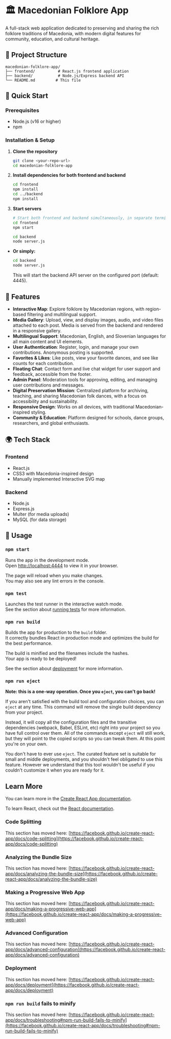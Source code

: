 # 🏛️ Macedonian Folklore App

A full-stack web application dedicated to preserving and sharing the rich folklore traditions of Macedonia, with modern digital features for community, education, and cultural heritage.

## 📁 Project Structure

```
macedonian-folklore-app/
├── frontend/          # React.js frontend application
├── backend/           # Node.js/Express backend API
└── README.md         # This file
```

## 🚀 Quick Start

### Prerequisites
- Node.js (v16 or higher)
- npm

### Installation & Setup

1. **Clone the repository**
   ```bash
   git clone <your-repo-url>
   cd macedonian-folklore-app
   ```

2. **Install dependencies for both frontend and backend**
   ```bash
   cd frontend
   npm install
   cd ../backend
   npm install
   ```

3. **Start servers**
   ```bash
   # Start both frontend and backend simultaneously, in separate terminals
   cd frontend
   npm start

   cd backend
   node server.js
   ```
   
- **Or simply:**
  ```bash
  cd backend
  node server.js
  ```
  This will start the backend API server on the configured port (default: 4445).

## 🎨 Features

- **Interactive Map**: Explore folklore by Macedonian regions, with region-based filtering and multilingual support.
- **Media Gallery**: Upload, view, and display images, audio, and video files attached to each post. Media is served from the backend and rendered in a responsive gallery.
- **Multilingual Support**: Macedonian, English, and Slovenian languages for all main content and UI elements.
- **User Authentication**: Register, login, and manage your own contributions. Anonymous posting is supported.
- **Favorites & Likes**: Like posts, view your favorite dances, and see like counts for each contribution.
- **Floating Chat**: Contact form and live chat widget for user support and feedback, accessible from the footer.
- **Admin Panel**: Moderation tools for approving, editing, and managing user contributions and messages.
- **Digital Preservation Mission**: Centralized platform for archiving, teaching, and sharing Macedonian folk dances, with a focus on accessibility and sustainability.
- **Responsive Design**: Works on all devices, with traditional Macedonian-inspired styling.
- **Community & Education**: Platform designed for schools, dance groups, researchers, and global enthusiasts.

## 🌍 Tech Stack

### Frontend
- React.js
- CSS3 with Macedonia-inspired design
- Manually implemented Interactive SVG map

### Backend
- Node.js
- Express.js
- Multer (for media uploads)
- MySQL (for data storage)

## 📱 Usage

### `npm start`

Runs the app in the development mode.\
Open [http://localhost:4444](http://localhost:4444) to view it in your browser.

The page will reload when you make changes.\
You may also see any lint errors in the console.

### `npm test`

Launches the test runner in the interactive watch mode.\
See the section about [running tests](https://facebook.github.io/create-react-app/docs/running-tests) for more information.

### `npm run build`

Builds the app for production to the `build` folder.\
It correctly bundles React in production mode and optimizes the build for the best performance.

The build is minified and the filenames include the hashes.\
Your app is ready to be deployed!

See the section about [deployment](https://facebook.github.io/create-react-app/docs/deployment) for more information.

### `npm run eject`

**Note: this is a one-way operation. Once you `eject`, you can't go back!**

If you aren't satisfied with the build tool and configuration choices, you can `eject` at any time. This command will remove the single build dependency from your project.

Instead, it will copy all the configuration files and the transitive dependencies (webpack, Babel, ESLint, etc) right into your project so you have full control over them. All of the commands except `eject` will still work, but they will point to the copied scripts so you can tweak them. At this point you're on your own.

You don't have to ever use `eject`. The curated feature set is suitable for small and middle deployments, and you shouldn't feel obligated to use this feature. However we understand that this tool wouldn't be useful if you couldn't customize it when you are ready for it.

## Learn More

You can learn more in the [Create React App documentation](https://facebook.github.io/create-react-app/docs/getting-started).

To learn React, check out the [React documentation](https://reactjs.org/).

### Code Splitting

This section has moved here: [https://facebook.github.io/create-react-app/docs/code-splitting](https://facebook.github.io/create-react-app/docs/code-splitting)

### Analyzing the Bundle Size

This section has moved here: [https://facebook.github.io/create-react-app/docs/analyzing-the-bundle-size](https://facebook.github.io/create-react-app/docs/analyzing-the-bundle-size)

### Making a Progressive Web App

This section has moved here: [https://facebook.github.io/create-react-app/docs/making-a-progressive-web-app](https://facebook.github.io/create-react-app/docs/making-a-progressive-web-app)

### Advanced Configuration

This section has moved here: [https://facebook.github.io/create-react-app/docs/advanced-configuration](https://facebook.github.io/create-react-app/docs/advanced-configuration)

### Deployment

This section has moved here: [https://facebook.github.io/create-react-app/docs/deployment](https://facebook.github.io/create-react-app/docs/deployment)

### `npm run build` fails to minify

This section has moved here: [https://facebook.github.io/create-react-app/docs/troubleshooting#npm-run-build-fails-to-minify](https://facebook.github.io/create-react-app/docs/troubleshooting#npm-run-build-fails-to-minify)
